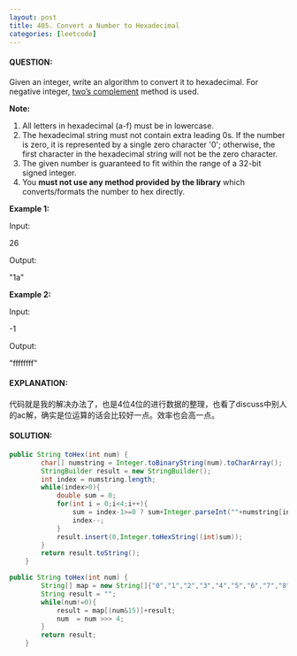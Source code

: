```yaml
---
layout: post
title: 405. Convert a Number to Hexadecimal
categories: [leetcode]
---
```


#### QUESTION:

Given an integer, write an algorithm to convert it to hexadecimal. For negative integer, [two’s complement](https://en.wikipedia.org/wiki/Two%27s_complement) method is used.

**Note:**

1. All letters in hexadecimal (a-f) must be in lowercase.
2. The hexadecimal string must not contain extra leading 0s. If the number is zero, it is represented by a single zero character '0'; otherwise, the first character in the hexadecimal string will not be the zero character.
3. The given number is guaranteed to fit within the range of a 32-bit signed integer.
4. You **must not use any method provided by the library** which converts/formats the number to hex directly.

**Example 1:**

Input:

26

Output:

"1a"

**Example 2:**

Input:

-1

Output:

"ffffffff"

#### EXPLANATION:

代码就是我的解决办法了，也是4位4位的进行数据的整理，也看了discuss中别人的ac解，确实是位运算的话会比较好一点。效率也会高一点。

#### SOLUTION:

```java
public String toHex(int num) {
        char[] numstring = Integer.toBinaryString(num).toCharArray();
        StringBuilder result = new StringBuilder();
        int index = numstring.length;
        while(index>0){
            double sum = 0;
            for(int i = 0;i<4;i++){
                sum = index-1>=0 ? sum+Integer.parseInt(""+numstring[index-1]) * Math.pow(2,i) : sum;
                index--;
            }
            result.insert(0,Integer.toHexString((int)sum));
        }
        return result.toString();
    }

public String toHex(int num) {
        String[] map = new String[]{"0","1","2","3","4","5","6","7","8","9","a","b","c","d","e","f"};
        String result = "";
        while(num!=0){
            result = map[(num&15)]+result;
            num  = num >>> 4;
        }
        return result;
    }

```

